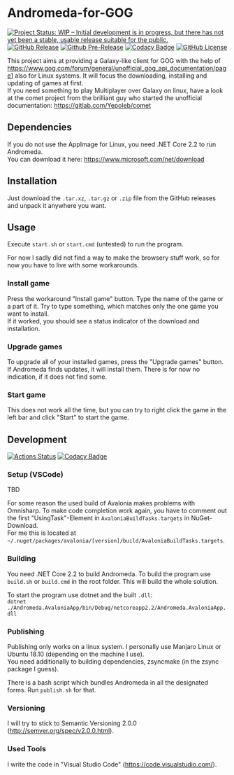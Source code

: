 # Andromeda-for-GOG

[![Project Status: WIP – Initial development is in progress, but there has not yet been a stable, usable release suitable for the public.](http://www.repostatus.org/badges/latest/active.svg)](http://www.repostatus.org/#active)
[![GitHub Release](https://img.shields.io/github/release/NicoVIII/Andromeda-for-GOG.svg)](https://github.com/NicoVIII/Andromeda-for-GOG/releases/latest)
[![Github Pre-Release](https://img.shields.io/github/release/NicoVIII/Andromeda-for-GOG/all.svg?label=prerelease)](https://github.com/NicoVIII/Andromeda-for-GOG/releases)
[![Codacy Badge](https://api.codacy.com/project/badge/Grade/075c69d86f154b40bef949483e04b98c)](https://www.codacy.com/manual/NicoVIII/Andromeda-for-GOG?utm_source=github.com&amp;utm_medium=referral&amp;utm_content=NicoVIII/Andromeda-for-GOG&amp;utm_campaign=Badge_Grade)
[![GitHub License](https://img.shields.io/badge/license-MIT-blue.svg)](https://raw.githubusercontent.com/NicoVIII/Andromeda-for-GOG/master/LICENSE)

This project aims at providing a Galaxy-like client for GOG with the help of <https://www.gog.com/forum/general/unofficial_gog_api_documentation/page1> also for Linux systems. It will focus the downloading, installing and updating of games at first.  
If you need something to play Multiplayer over Galaxy on linux, have a look at the comet project from the brilliant guy who started the unofficial documentation:
<https://gitlab.com/Yepoleb/comet>

## Dependencies

If you do not use the AppImage for Linux, you need .NET Core 2.2 to run Andromeda.  
You can download it here: <https://www.microsoft.com/net/download>

## Installation

Just download the `.tar.xz`, `.tar.gz` or `.zip` file from the GitHub releases and unpack it anywhere you want.

## Usage

Execute `start.sh` or `start.cmd` (untested) to run the program.

For now I sadly did not find a way to make the browsery stuff work, so for now you have to live with some workarounds.

### Install game

Press the workaround "Install game" button. Type the name of the game or a part of it. Try to type something, which matches only the one game you want to install.  
If it worked, you should see a status indicator of the download and installation.

### Upgrade games

To upgrade all of your installed games, press the "Upgrade games" button. If Andromeda finds updates, it will install them. There is for now no indication, if it does not find some.

### Start game

This does not work all the time, but you can try to right click the game in the left bar and click "Start" to start the game.

## Development

[![Actions Status](https://github.com/NicoVIII/Andromeda-for-GOG/workflows/CI/badge.svg)](https://github.com/NicoVIII/Andromeda-for-GOG/actions)
[![Codacy Badge](https://api.codacy.com/project/badge/Grade/075c69d86f154b40bef949483e04b98c?branch=develop)](https://www.codacy.com/manual/NicoVIII/Andromeda-for-GOG?utm_source=github.com&amp;utm_medium=referral&amp;utm_content=NicoVIII/Andromeda-for-GOG&amp;utm_campaign=Badge_Grade)

### Setup (VSCode)

TBD

For some reason the used build of Avalonia makes problems with Omnisharp. To make code completion work again, you have to comment out the first "UsingTask"-Element in `AvaloniaBuildTasks.targets` in NuGet-Download.  
For me this is located at `~/.nuget/packages/avalonia/[version]/build/AvaloniaBuildTasks.targets`.

### Building

You need .NET Core 2.2 to build Andromeda.
To build the program use `build.sh` or `build.cmd` in the root folder. This will build the whole solution.

To start the program use dotnet and the built `.dll`:  
`dotnet ./Andromeda.AvaloniaApp/bin/Debug/netcoreapp2.2/Andromeda.AvaloniaApp.dll`

### Publishing

Publishing only works on a linux system. I personally use Manjaro Linux or Ubuntu 18.10 (depending on the machine I use).  
You need additionally to building dependencies, zsyncmake (in the zsync package I guess).

There is a bash script which bundles Andromeda in all the designated forms. Run `publish.sh` for that.

### Versioning

I will try to stick to Semantic Versioning 2.0.0 (<http://semver.org/spec/v2.0.0.html>).

### Used Tools

I write the code in "Visual Studio Code" (<https://code.visualstudio.com/>).
